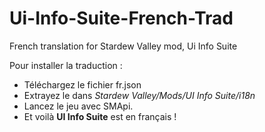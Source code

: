 # Ui-Info-Suite-French-Trad
French translation for Stardew Valley mod, Ui Info Suite

Pour installer la traduction :

* Téléchargez le fichier fr.json
* Extrayez le dans *Stardew Valley/Mods/UI Info Suite/i18n*
* Lancez le jeu avec SMApi.
* Et voilà **UI Info Suite** est en français !
